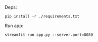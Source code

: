 Deps:
```
pip install -r ./requirements.txt
```


Run app:
```
streamlit run app.py --server.port=8080
```
